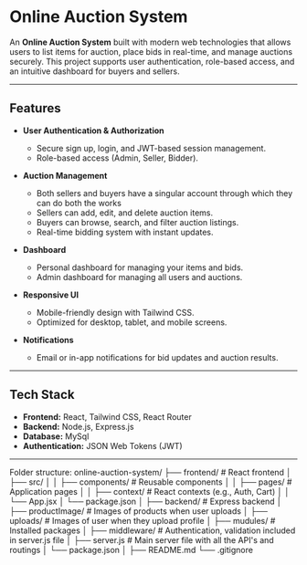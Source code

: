 # Online Auction System

An **Online Auction System** built with modern web technologies that allows users to list items for auction, place bids in real-time, and manage auctions securely. This project supports user authentication, role-based access, and an intuitive dashboard for buyers and sellers.

---

## Features

- **User Authentication & Authorization**
  - Secure sign up, login, and JWT-based session management.
  - Role-based access (Admin, Seller, Bidder).

- **Auction Management**
  - Both sellers and buyers have a singular account through which they can do both the works
  - Sellers can add, edit, and delete auction items.
  - Buyers can browse, search, and filter auction listings.
  - Real-time bidding system with instant updates.

- **Dashboard**
  - Personal dashboard for managing your items and bids.
  - Admin dashboard for managing all users and auctions.

- **Responsive UI**
  - Mobile-friendly design with Tailwind CSS.
  - Optimized for desktop, tablet, and mobile screens.

- **Notifications**
  - Email or in-app notifications for bid updates and auction results.

---

## Tech Stack

- **Frontend:** React, Tailwind CSS, React Router  
- **Backend:** Node.js, Express.js  
- **Database:** MySql 
- **Authentication:** JSON Web Tokens (JWT)  
---

Folder structure:
online-auction-system/
├── frontend/                # React frontend
│   ├── src/
│   │   ├── components/    # Reusable components
│   │   ├── pages/         # Application pages
│   │   ├── context/       # React contexts (e.g., Auth, Cart)
│   │   └── App.jsx
│   └── package.json
│
├── backend/                # Express backend
│   ├── productImage/       # Images of products when user uploads
│   ├── uploads/            # Images of user when they upload profile 
│   ├── mudules/            # Installed packages
│   ├── middleware/         # Authentication, validation included in server.js file
│   ├── server.js           # Main server file with all the API's and routings
│   └── package.json
│
├── README.md
└── .gitignore

